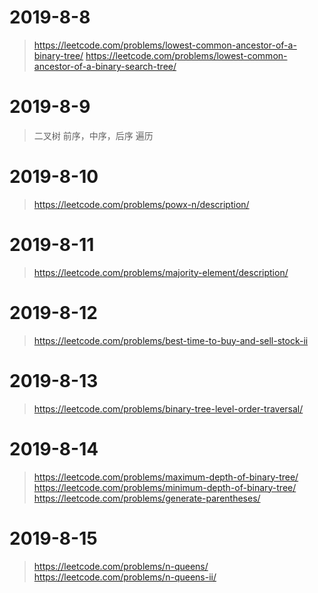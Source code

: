 # 2019-8-8
> https://leetcode.com/problems/lowest-common-ancestor-of-a-binary-tree/
> https://leetcode.com/problems/lowest-common-ancestor-of-a-binary-search-tree/

# 2019-8-9
> 二叉树 前序，中序，后序 遍历

# 2019-8-10
> https://leetcode.com/problems/powx-n/description/

# 2019-8-11
> https://leetcode.com/problems/majority-element/description/

# 2019-8-12
> https://leetcode.com/problems/best-time-to-buy-and-sell-stock-ii

# 2019-8-13
> https://leetcode.com/problems/binary-tree-level-order-traversal/

# 2019-8-14
> https://leetcode.com/problems/maximum-depth-of-binary-tree/
> https://leetcode.com/problems/minimum-depth-of-binary-tree/
> https://leetcode.com/problems/generate-parentheses/

# 2019-8-15
> https://leetcode.com/problems/n-queens/
> https://leetcode.com/problems/n-queens-ii/